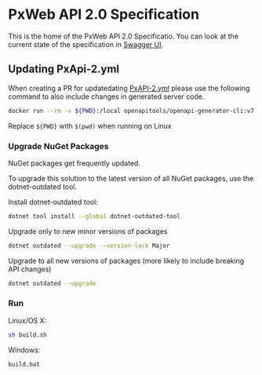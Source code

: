 # PxWeb API 2.0 Specification
This is the home of the PxWeb API 2.0 Specificatio. You can look at the current state of the specification in [Swagger UI](https://petstore.swagger.io/?url=https://raw.githubusercontent.com/PxTools/PxApiSpecs/master/PxAPI-2.yml).


## Updating PxApi-2.yml

When creating a PR for updatedating [PxAPI-2.yml](PxAPI-2.yml)
please use the following command to also include changes in generated server code.

```sh
docker run --rm -v ${PWD}:/local openapitools/openapi-generator-cli:v7.11.0  generate -i /local/PxAPI-2.yml -g aspnetcore -c /local/aspnetcore-generator-config.yml -o /local
```

Replace `${PWD}` with `$(pwd)` when running on Linux

### Upgrade NuGet Packages

NuGet packages get frequently updated.

To upgrade this solution to the latest version of all NuGet packages, use the dotnet-outdated tool.

Install dotnet-outdated tool:

```sh
dotnet tool install --global dotnet-outdated-tool
```

Upgrade only to new minor versions of packages

```sh
dotnet outdated --upgrade --version-lock Major
```

Upgrade to all new versions of packages (more likely to include breaking API changes)

```sh
dotnet outdated --upgrade
```

### Run

Linux/OS X:

```sh
sh build.sh
```

Windows:

```sh
build.bat
```
